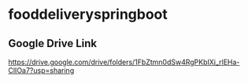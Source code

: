 # fooddeliveryspringboot

## Google Drive Link
https://drive.google.com/drive/folders/1FbZtmn0dSw4RgPKbIXi_rlEHa-ClIOa7?usp=sharing
